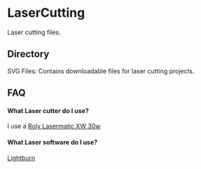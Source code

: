 # LaserCutting
Laser cutting files.

## Directory
SVG Files: Contains downloadable files for laser cutting projects.

## FAQ
#### What Laser cutter do I use?
I use a [Roly Lasermatic XW 30w](https://rolyautomation.com/products/lasermatic-mk2-xw-with-610x390-work-area)
#### What Laser software do I use?
[Lightburn](https://lightburnsoftware.com/)
